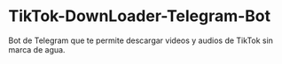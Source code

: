 # TikTok-DownLoader-Telegram-Bot
Bot de Telegram que te permite descargar videos y audios de TikTok sin marca de agua.
